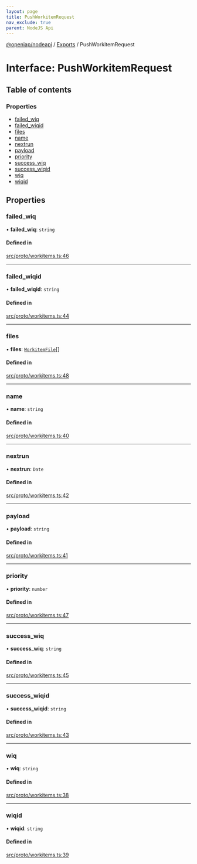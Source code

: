 ```yaml
---
layout: page
title: PushWorkitemRequest
nav_exclude: true
parent: NodeJS Api
---
```

[@openiap/nodeapi](../README.html) / [Exports](../modules.html) / PushWorkitemRequest

# Interface: PushWorkitemRequest

## Table of contents

### Properties

- [failed\_wiq](PushWorkitemRequest.html#failed_wiq)
- [failed\_wiqid](PushWorkitemRequest.html#failed_wiqid)
- [files](PushWorkitemRequest.html#files)
- [name](PushWorkitemRequest.html#name)
- [nextrun](PushWorkitemRequest.html#nextrun)
- [payload](PushWorkitemRequest.html#payload)
- [priority](PushWorkitemRequest.html#priority)
- [success\_wiq](PushWorkitemRequest.html#success_wiq)
- [success\_wiqid](PushWorkitemRequest.html#success_wiqid)
- [wiq](PushWorkitemRequest.html#wiq)
- [wiqid](PushWorkitemRequest.html#wiqid)

## Properties

### failed\_wiq

• **failed\_wiq**: `string`

#### Defined in

[src/proto/workitems.ts:46](https://github.com/openiap/nodeapi/blob/a6b5438/src/proto/workitems.ts#L46)

___

### failed\_wiqid

• **failed\_wiqid**: `string`

#### Defined in

[src/proto/workitems.ts:44](https://github.com/openiap/nodeapi/blob/a6b5438/src/proto/workitems.ts#L44)

___

### files

• **files**: [`WorkitemFile`](../modules.html#workitemfile)[]

#### Defined in

[src/proto/workitems.ts:48](https://github.com/openiap/nodeapi/blob/a6b5438/src/proto/workitems.ts#L48)

___

### name

• **name**: `string`

#### Defined in

[src/proto/workitems.ts:40](https://github.com/openiap/nodeapi/blob/a6b5438/src/proto/workitems.ts#L40)

___

### nextrun

• **nextrun**: `Date`

#### Defined in

[src/proto/workitems.ts:42](https://github.com/openiap/nodeapi/blob/a6b5438/src/proto/workitems.ts#L42)

___

### payload

• **payload**: `string`

#### Defined in

[src/proto/workitems.ts:41](https://github.com/openiap/nodeapi/blob/a6b5438/src/proto/workitems.ts#L41)

___

### priority

• **priority**: `number`

#### Defined in

[src/proto/workitems.ts:47](https://github.com/openiap/nodeapi/blob/a6b5438/src/proto/workitems.ts#L47)

___

### success\_wiq

• **success\_wiq**: `string`

#### Defined in

[src/proto/workitems.ts:45](https://github.com/openiap/nodeapi/blob/a6b5438/src/proto/workitems.ts#L45)

___

### success\_wiqid

• **success\_wiqid**: `string`

#### Defined in

[src/proto/workitems.ts:43](https://github.com/openiap/nodeapi/blob/a6b5438/src/proto/workitems.ts#L43)

___

### wiq

• **wiq**: `string`

#### Defined in

[src/proto/workitems.ts:38](https://github.com/openiap/nodeapi/blob/a6b5438/src/proto/workitems.ts#L38)

___

### wiqid

• **wiqid**: `string`

#### Defined in

[src/proto/workitems.ts:39](https://github.com/openiap/nodeapi/blob/a6b5438/src/proto/workitems.ts#L39)
